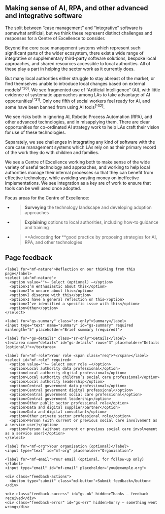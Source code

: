## Making sense of AI, RPA, and other advanced and integrative software

The split between “case management” and “integrative” software is somewhat artificial, but we think these represent distinct challenges and responses for a Centre of Excellence to consider.

Beyond the core case management systems which represent such significant parts of the wider ecosystem, there exist a wide range of integrative or supplementary third-party software solutions, bespoke local approaches, and shared resources accessible to local authorities. All of these play a part in helping the sector work as it currently does.

But many local authorities either struggle to stay abreast of the market, or find themselves unable to introduce local changes based on external models<sup>[^30]</sup>. We see fragmented use of “Artificial Intelligence” (AI), with little evidence of systematic approaches among LAs to take advantage of AI opportunities<sup>[^31]</sup>. Only one fifth of social workers feel ready for AI, and some have been banned from using AI tools<sup>[^32]</sup>.

We see risks both in ignoring AI, Robotic Process Automation (RPA), and other advanced technologies, and in misapplying them. There are clear opportunities for co-ordinated AI strategy work to help LAs craft their vision for use of these technologies.

Separately, we see challenges in integrating any kind of software with the core case management systems which LAs rely on as their primary record of the work they do with children and families.

We see a Centre of Excellence working both to make sense of the wide variety of useful technology and approaches, and working to help local authorities manage their internal processes so that they can benefit from effective technology, while avoiding wasting money on ineffective implementations. We see integration as a key are of work to ensure that tools can be well used once adopted.

Focus areas for the Centre of Excellence:

- > **Surveying** the technology landscape and developing adoption approaches

- > **Explaining** options to local authorities, including how-to guidance and training

- > **Advocating **for** **good practice by proposing strategies for AI, RPA, and other technologies



<!--- feedback form only below here -->


<div class="feedback-section feedback-compact" id="sheets">
  <h2>Page feedback</h2>
  <form id="gs-form">
    <input type="hidden" name="page" id="gs-page">
    <input type="text" name="hp_field" id="hp_field" style="display:none" tabindex="-1" autocomplete="off">

    <label for="mf-nature">Reflection on our thinking from this page</label>
    <select id="mf-nature">
      <option value="">— Select (optional) —</option>
      <option>I’m enthusiastic about this</option>
      <option>I’m unsure about this</option>
      <option>I disagree with this</option>
      <option>I have a general reflection on this</option>
      <option>I’ve identified a specific issue with this</option>
      <option>Other</option>
    </select>
    
    <label for="gs-summary" class="sr-only">Summary</label>
    <input type="text" name="summary" id="gs-summary" required minlength="5" placeholder="Brief summary (required)">

    <label for="gs-details" class="sr-only">Details</label>
    <textarea name="details" id="gs-details" rows="3" placeholder="Details (optional)"></textarea>

    <label for="mf-role">Your role <span class="req">*</span></label>
    <select id="mf-role" required>
      <option value="">— Select your role —</option>
      <option>Local authority data professional</option>
      <option>Local authority digital professional</option>
      <option>Local authority children’s social care professional</option>
      <option>Local authority leadership</option>
      <option>Central government data professional</option>
      <option>Central government digital professional</option>
      <option>Central government social care professional</option>
      <option>Central government leadership</option>
      <option>Other public sector professional role</option>
      <option>Data and digital supplier/partner</option>
      <option>Data and digital consultant</option>
      <option>Other private sector professional role</option>
      <option>Person (with current or previous social care involvement as a service user)</option>
      <option>Person (without current or previous social care involvement as a service user)</option>
    </select>

    <label for="mf-org">Your organisation (optional)</label>
    <input type="text" id="mf-org" placeholder="Organisation">

    <label for="mf-email">Your email (optional, for follow-up only)</label>
    <input type="email" id="mf-email" placeholder="you@example.org">

    <div class="feedback-actions">
      <button type="submit" class="md-button">Submit feedback</button>
    </div>

    <div class="feedback-success" id="gs-ok" hidden>Thanks — feedback received</div>
    <div class="feedback-error" id="gs-err" hidden>Sorry — something went wrong</div>
  </form>
</div>


